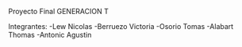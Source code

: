 Proyecto Final GENERACION T

Integrantes:
 -Lew Nicolas
 -Berruezo Victoria
 -Osorio Tomas
 -Alabart Thomas
 -Antonic Agustin
